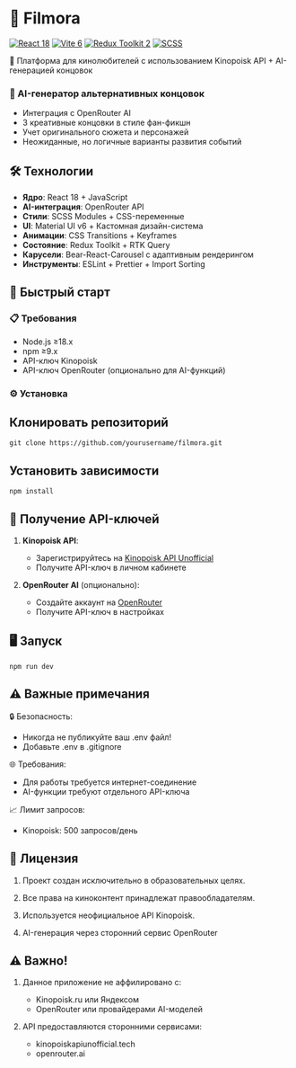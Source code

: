# 🎥 Filmora

[![React 18](https://img.shields.io/badge/React-18.3-61DAFB?logo=react)](https://react.dev/)
[![Vite 6](https://img.shields.io/badge/Vite-6.1-646CFF?logo=vite)](https://vitejs.dev/)
[![Redux Toolkit 2](https://img.shields.io/badge/Redux_Toolkit-2.5-764ABC?logo=redux)](https://redux-toolkit.js.org/)
[![SCSS](https://img.shields.io/badge/SASS-1.84-CC6699?logo=sass)](https://sass-lang.com/)

🌌 Платформа для кинолюбителей с использованием Kinopoisk API + AI-генерацией концовок

### 🧠 AI-генератор альтернативных концовок
- Интеграция с OpenRouter AI
- 3 креативные концовки в стиле фан-фикшн
- Учет оригинального сюжета и персонажей
- Неожиданные, но логичные варианты развития событий

## 🛠 Технологии

- **Ядро**: React 18 + JavaScript
- **AI-интеграция**: OpenRouter API
- **Стили**: SCSS Modules + CSS-переменные
- **UI**: Material UI v6 + Кастомная дизайн-система
- **Анимации**: CSS Transitions + Keyframes
- **Состояние**: Redux Toolkit + RTK Query
- **Карусели**: Bear-React-Carousel с адаптивным рендерингом
- **Инструменты**: ESLint + Prettier + Import Sorting

## 🚀 Быстрый старт

### 📋 Требования

- Node.js ≥18.x
- npm ≥9.x
- API-ключ Kinopoisk
- API-ключ OpenRouter (опционально для AI-функций)

### ⚙️ Установка

## Клонировать репозиторий

```
git clone https://github.com/yourusername/filmora.git
```

## Установить зависимости

```
npm install
```

## 🔑 Получение API-ключей

1. **Kinopoisk API**:
   - Зарегистрируйтесь на [Kinopoisk API Unofficial](https://kinopoiskapiunofficial.tech)
   - Получите API-ключ в личном кабинете

2. **OpenRouter AI** (опционально):
   - Создайте аккаунт на [OpenRouter](https://openrouter.ai)
   - Получите API-ключ в настройках

## 🖥 Запуск
```
npm run dev
```

## ⚠️ Важные примечания

🔒 Безопасность:
   - Никогда не публикуйте ваш .env файл!
   - Добавьте .env в .gitignore

🌐 Требования:
   - Для работы требуется интернет-соединение
   - AI-функции требуют отдельного API-ключа

📈 Лимит запросов:
   - Kinopoisk: 500 запросов/день

## 📜 Лицензия

1. Проект создан исключительно в образовательных целях.

2. Все права на киноконтент принадлежат правообладателям.

3. Используется неофициальное API Kinopoisk.

4. AI-генерация через сторонний сервис OpenRouter

## ⚠️ Важно!

1. Данное приложение не аффилировано с:
   - Kinopoisk.ru или Яндексом
   - OpenRouter или провайдерами AI-моделей

2. API предоставляются сторонними сервисами:
   - kinopoiskapiunofficial.tech
   - openrouter.ai

